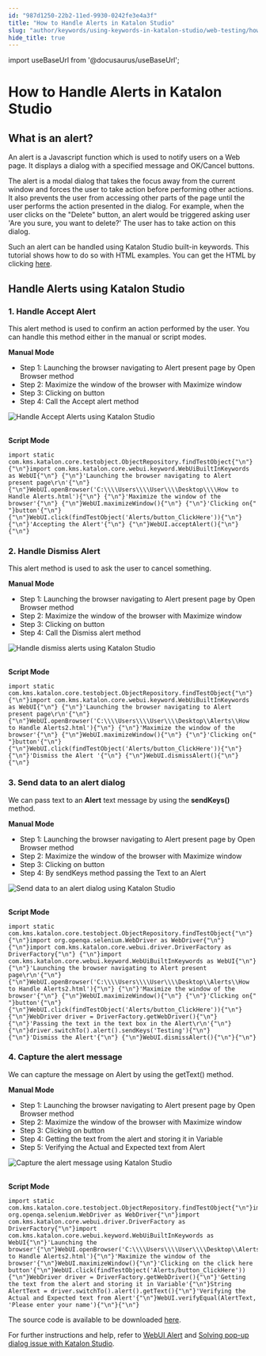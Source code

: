 ```yaml
---
id: "987d1250-22b2-11ed-9930-0242fe3e4a3f"
title: "How to Handle Alerts in Katalon Studio"
slug: "author/keywords/using-keywords-in-katalon-studio/web-testing/how-to-handle-alerts-in-katalon-studio"
hide_title: true
---
```

import useBaseUrl from '@docusaurus/useBaseUrl';


# <a id="id_handle_alerts" class="anchor_top_offset"/><a id="ariaid-title1" class="anchor_top_offset"/>How to Handle Alerts in <span xmlns="http://www.w3.org/1999/xhtml" className="ph">Katalon Studio</span> 

    

## <a id="id_1" class="anchor_top_offset"/>What is an alert?

    
      
<p xmlns="http://www.w3.org/1999/xhtml" className="p">An alert is a Javascript function which is used to notify users   on a Web page. It displays a dialog with a specified message and   OK/Cancel buttons.</p> 
      
<p xmlns="http://www.w3.org/1999/xhtml" className="p">The alert is a modal dialog that takes the focus away from the   current window and forces the user to take action before performing   other actions. It also prevents the user from accessing other parts   of the page until the user performs the action presented in the   dialog. For example, when the user clicks on the "Delete" button,   an alert would be triggered asking user 'Are you sure, you want to   delete?' The user has to take action on this dialog.</p> 
      
<p xmlns="http://www.w3.org/1999/xhtml" className="p">Such an alert can be handled using Katalon Studio built-in   keywords. This tutorial shows how to do so with HTML examples. You   can get the HTML by clicking <a className="xref j-external-link" href="https://github.com/katalon-studio/katalon-web-automation/blob/master/Html%20Files/How%20to%20Handle%20Alerts2.html" target="_blank">here</a>.</p> 
    
  
    

## <a id="id_2" class="anchor_top_offset"/>Handle Alerts using Katalon Studio

    
                  

### <a id="id_3" class="anchor_top_offset"/>1. Handle Accept Alert

<p xmlns="http://www.w3.org/1999/xhtml" className="p">This alert method is used to confirm an action performed by the   user. You can handle this method either in the manual or script   modes.</p> 
<p xmlns="http://www.w3.org/1999/xhtml" className="p">   <strong className="ph b">Manual Mode</strong> </p> 
<ul xmlns="http://www.w3.org/1999/xhtml" className="ul"><li className="li">Step 1: Launching the browser navigating to Alert present page     by Open Browser method</li><li className="li">Step 2: Maximize the window of the browser with Maximize     window</li><li className="li">Step 3: Clicking on button</li><li className="li">Step 4: Call the Accept alert method</li></ul> 
<p xmlns="http://www.w3.org/1999/xhtml" className="p">   <img className="image" src={useBaseUrl("https://github.com/katalon-studio/docs-images/raw/master/katalon-studio/tutorials/handle_alerts/Handle-accept-alert.png")} alt="Handle Accept Alerts using Katalon Studio" /><br /><br /> </p> 
<p xmlns="http://www.w3.org/1999/xhtml" className="p">   <strong className="ph b">Script Mode</strong> </p> 
<pre xmlns="http://www.w3.org/1999/xhtml" className="pre codeblock"><code>import static com.kms.katalon.core.testobject.ObjectRepository.findTestObject{"\n"} {"\n"}import com.kms.katalon.core.webui.keyword.WebUiBuiltInKeywords as WebUI{"\n"} {"\n"}'Launching the browser navigating to Alert present page\r\n'{"\n"} {"\n"}WebUI.openBrowser('C:\\\\Users\\\\User\\\\Desktop\\\\How to Handle Alerts.html'){"\n"} {"\n"}'Maximize the window of the browser'{"\n"} {"\n"}WebUI.maximizeWindow(){"\n"} {"\n"}'Clicking on{"  "}button'{"\n"} {"\n"}WebUI.click(findTestObject('Alerts/button_ClickHere')){"\n"} {"\n"}'Accepting the Alert'{"\n"} {"\n"}WebUI.acceptAlert(){"\n"}{"\n"}</code></pre> 

### <a id="id_4" class="anchor_top_offset"/>2. Handle Dismiss Alert

<p xmlns="http://www.w3.org/1999/xhtml" className="p">This alert method is used to ask the user to cancel   something.</p> 
<p xmlns="http://www.w3.org/1999/xhtml" className="p">   <strong className="ph b">Manual Mode</strong> </p> 
<ul xmlns="http://www.w3.org/1999/xhtml" className="ul"><li className="li">Step 1: Launching the browser navigating to Alert present page     by Open Browser method</li><li className="li">Step 2: Maximize the window of the browser with Maximize     window</li><li className="li">Step 3: Clicking on button</li><li className="li">Step 4: Call the Dismiss alert method</li></ul> 
<p xmlns="http://www.w3.org/1999/xhtml" className="p">   <img className="image" src={useBaseUrl("https://github.com/katalon-studio/docs-images/raw/master/katalon-studio/tutorials/handle_alerts/Handle-dismiss-alert.png")} alt="Handle dismiss alerts using Katalon Studio" /><br /><br /> </p> 
<p xmlns="http://www.w3.org/1999/xhtml" className="p">   <strong className="ph b">Script Mode</strong> </p> 
<pre xmlns="http://www.w3.org/1999/xhtml" className="pre codeblock"><code>import static com.kms.katalon.core.testobject.ObjectRepository.findTestObject{"\n"} {"\n"}import com.kms.katalon.core.webui.keyword.WebUiBuiltInKeywords as WebUI{"\n"} {"\n"}'Launching the browser navigating to Alert present page\r\n'{"\n"} {"\n"}WebUI.openBrowser('C:\\\\Users\\\\User\\\\Desktop\\Alerts\\How to Handle Alerts2.html'){"\n"} {"\n"}'Maximize the window of the browser'{"\n"} {"\n"}WebUI.maximizeWindow(){"\n"} {"\n"}'Clicking on{"  "}button'{"\n"} {"\n"}WebUI.click(findTestObject('Alerts/button_ClickHere')){"\n"} {"\n"}'Dismiss the Alert '{"\n"} {"\n"}WebUI.dismissAlert(){"\n"}{"\n"}</code></pre> 
      

### <a id="id_5" class="anchor_top_offset"/>3. Send data to an alert dialog

      
        
<p xmlns="http://www.w3.org/1999/xhtml" className="p">We can pass text to an <strong className="ph b">Alert</strong> text message by   using the <strong className="ph b">sendKeys()</strong> method.</p> 
        
<p xmlns="http://www.w3.org/1999/xhtml" className="p">   <strong className="ph b">Manual Mode</strong> </p> 
        
<ul xmlns="http://www.w3.org/1999/xhtml" className="ul">   <li className="li">Step 1: Launching the browser navigating to Alert present page     by Open Browser method</li>   <li className="li">Step 2: Maximize the window of the browser with Maximize     window</li>   <li className="li">Step 3: Clicking on button</li>   <li className="li">Step 4: By sendKeys method passing the Text to an Alert</li> </ul> 
        
<p xmlns="http://www.w3.org/1999/xhtml" className="p">   <img className="image" src={useBaseUrl("https://github.com/katalon-studio/docs-images/raw/master/katalon-studio/tutorials/handle_alerts/Send-data-to-an-alert-dialog.png")} alt="Send data to an alert dialog using Katalon Studio" /><br /><br /> </p> 
        
<p xmlns="http://www.w3.org/1999/xhtml" className="p">   <strong className="ph b">Script Mode</strong> </p> 
                  
<pre xmlns="http://www.w3.org/1999/xhtml" className="pre codeblock"><code>import static com.kms.katalon.core.testobject.ObjectRepository.findTestObject{"\n"} {"\n"}import org.openqa.selenium.WebDriver as WebDriver{"\n"} {"\n"}import com.kms.katalon.core.webui.driver.DriverFactory as DriverFactory{"\n"} {"\n"}import com.kms.katalon.core.webui.keyword.WebUiBuiltInKeywords as WebUI{"\n"} {"\n"}'Launching the browser navigating to Alert present page\r\n'{"\n"} {"\n"}WebUI.openBrowser('C:\\\\Users\\\\User\\\\Desktop\\Alerts\\How to Handle Alerts2.html'){"\n"} {"\n"}'Maximize the window of the browser'{"\n"} {"\n"}WebUI.maximizeWindow(){"\n"} {"\n"}'Clicking on{"  "}button'{"\n"} {"\n"}WebUI.click(findTestObject('Alerts/button_ClickHere')){"\n"} {"\n"}WebDriver driver = DriverFactory.getWebDriver(){"\n"} {"\n"}'Passing the text in the text box in the Alert\r\n'{"\n"} {"\n"}driver.switchTo().alert().sendKeys('Testing'){"\n"} {"\n"}'Dismiss the Alert'{"\n"} {"\n"}WebUI.dismissAlert(){"\n"}{"\n"}</code></pre> 
              
    

### <a id="id_6" class="anchor_top_offset"/>4. Capture the alert message

<p xmlns="http://www.w3.org/1999/xhtml" className="p">We can capture the message on Alert by using the getText()   method.</p> 
<p xmlns="http://www.w3.org/1999/xhtml" className="p">   <strong className="ph b">Manual Mode</strong> </p> 
<ul xmlns="http://www.w3.org/1999/xhtml" className="ul"><li className="li">Step 1: Launching the browser navigating to Alert present page     by Open Browser method</li><li className="li">Step 2: Maximize the window of the browser with Maximize     window</li><li className="li">Step 3: Clicking on button</li><li className="li">Step 4: Getting the text from the alert and storing it in     Variable</li><li className="li">Step 5: Verifying the Actual and Expected text from Alert</li></ul> 
<p xmlns="http://www.w3.org/1999/xhtml" className="p">   <img className="image" src={useBaseUrl("https://github.com/katalon-studio/docs-images/raw/master/katalon-studio/tutorials/handle_alerts/Capture-alert-message.png")} alt="Capture the alert message using Katalon Studio" /><br /><br /> </p> 
<p xmlns="http://www.w3.org/1999/xhtml" className="p">   <strong className="ph b">Script Mode</strong> </p> 
<pre xmlns="http://www.w3.org/1999/xhtml" className="pre codeblock"><code>import static com.kms.katalon.core.testobject.ObjectRepository.findTestObject{"\n"}import org.openqa.selenium.WebDriver as WebDriver{"\n"}import com.kms.katalon.core.webui.driver.DriverFactory as DriverFactory{"\n"}import com.kms.katalon.core.webui.keyword.WebUiBuiltInKeywords as WebUI{"\n"}'Launching the browser'{"\n"}WebUI.openBrowser('C:\\\\Users\\\\User\\\\Desktop\\Alerts\\How to Handle Alerts2.html'){"\n"}'Maximize the window of the browser'{"\n"}WebUI.maximizeWindow(){"\n"}'Clicking on the click here button'{"\n"}WebUI.click(findTestObject('Alerts/button_ClickHere')){"\n"}WebDriver driver = DriverFactory.getWebDriver(){"\n"}'Getting the text from the alert and storing it in Variable'{"\n"}String AlertText = driver.switchTo().alert().getText(){"\n"}'Verifying the Actual and Expected text from Alert'{"\n"}WebUI.verifyEqual(AlertText, 'Please enter your name'){"\n"}{"\n"}</code></pre> 
<p xmlns="http://www.w3.org/1999/xhtml" className="p">The source code is available to be downloaded <a className="xref j-external-link" href="https://github.com/katalon-studio/katalon-web-automation" target="_blank">here</a>.</p> 
<p xmlns="http://www.w3.org/1999/xhtml" className="p">For further instructions and help, refer to <a className="xref" href="/docs/author/keywords/keyword-description-in-katalon-studio/web-ui-keywords/webui-accept-alert">WebUI Alert</a> and <a className="xref" href="/docs/author/keywords/using-keywords-in-katalon-studio/web-testing/solving-pop-up-dialog-issue-with-katalon-studio">Solving pop-up dialog issue with Katalon Studio</a>.</p> 
